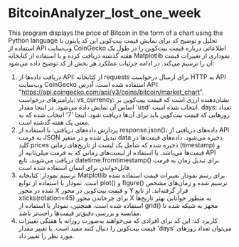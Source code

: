 # BitcoinAnalyzer_lost_one_week
 This program displays the price of Bitcoin in the form of a chart using the Python language
تحلیل و توضیح کد برای نمایش قیمت بیت‌کوین
این کد پایتون با استفاده از API وب‌سایت CoinGecko اطلاعاتی درباره قیمت بیت‌کوین را در طول یک هفته گذشته دریافت کرده و با استفاده از کتابخانه Matplotlib نموداری از تغییرات قیمت آن را ترسیم می‌کند. در ادامه جزئیات عملکرد هر بخش از کد توضیح داده می‌شود:

1. دریافت داده‌ها از API:
از کتابخانه requests برای ارسال درخواست HTTP به API وب‌سایت CoinGecko استفاده شده است.
آدرس API: "https://api.coingecko.com/api/v3/coins/bitcoin/market_chart".
پارامترهای درخواست:
vs_currency: نشان‌دهنده ارزی است که قیمت بیت‌کوین بر اساس آن نمایش داده می‌شود. در اینجا مقدار 'usd' انتخاب شده است.
days: تعداد روزهایی که قیمت بیت‌کوین باید برای آن‌ها دریافت شود. اینجا '7' انتخاب شده که به معنی یک هفته گذشته است.
2. پردازش داده‌های دریافتی:
با استفاده از response.json()، داده‌های دریافتی از API به فرمت JSON تبدیل شده و در متغیر data ذخیره می‌شود.
داده‌های قیمت‌ها در کلید prices ذخیره شده که شامل یک لیست از تاریخ‌های زمانی (timestamp) و قیمت‌ها می‌باشد.
با استفاده از لیست‌های زمانی که به فرمت میلی‌ثانیه از API دریافت می‌شوند، تابع datetime.fromtimestamp() برای تبدیل زمان به فرمت قابل‌خواندن برای انسان استفاده شده است.
3. ترسیم نمودار:
کتابخانه Matplotlib برای رسم نمودار تغییرات قیمت استفاده شده است.
نمودار با استفاده از توابع plot() و figure() ترسیم شده و زمان‌های مشخص شده در محور X و قیمت بیت‌کوین در محور Y قرار گرفته‌اند.
از تابع xticks(rotation=45) برای چرخاندن محور X به منظور خوانایی بهتر تاریخ‌ها استفاده شده است.
همچنین، نمودار با استفاده از grid() مجهز به شبکه شده تا مقایسه و بررسی دقیق‌تر قیمت‌ها راحت‌تر باشد.
4. کاربرد کد:
این کد برای افرادی که می‌خواهند به‌صورت روزانه یا هفتگی تغییرات قیمت بیت‌کوین را دنبال کنند مفید است. با تغییر مقدار 'days' می‌توان تعداد روزهای مورد نظر را تغییر داد.